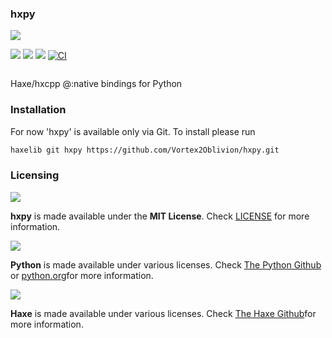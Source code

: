 ### hxpy

![](https://raw.githubusercontent.com/Vortex2Oblivion/hxpy/master/assets/hxpy-logo.png)

![](https://img.shields.io/github/repo-size/Vortex2Oblivion/hxpy) ![](https://badgen.net/github/open-issues/Vortex2Oblivion/hxpy) ![](https://badgen.net/badge/license/MIT/green)
[![CI](https://img.shields.io/github/actions/workflow/status/Vortex2Oblivion/hxpy/main.yml?branch=master&logo=github)](https://github.com/Vortex2Oblivion/hxpy/actions?query=workflow%3ACI)

![]()

Haxe/hxcpp @:native bindings for Python

### Installation

For now 'hxpy' is available only via Git. To install please run

```bash
haxelib git hxpy https://github.com/Vortex2Oblivion/hxpy.git
```

### Licensing

![](https://raw.githubusercontent.com/Vortex2Oblivion/hxpy/master/assets/hxpy-logo.png)

**hxpy** is made available under the **MIT License**. Check [LICENSE](./LICENSE) for more information.

![](https://s3.dualstack.us-east-2.amazonaws.com/pythondotorg-assets/media/files/python-logo-only.svg) 

**Python** is made available under various licenses. Check [The Python Github](https://github.com/python/cpython/blob/main/LICENSE) or [python.org](https://www.python.org/)for more information.

![](https://haxe.org/img/branding/haxe-logo-glyph.svg)

**Haxe** is made available under various licenses. Check [The Haxe Github](https://github.com/HaxeFoundation/haxe#license)for more information.

